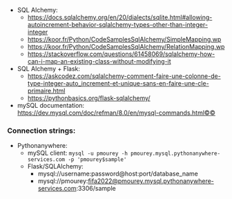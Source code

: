 - SQL Alchemy:
  - https://docs.sqlalchemy.org/en/20/dialects/sqlite.html#allowing-autoincrement-behavior-sqlalchemy-types-other-than-integer-integer
  - https://koor.fr/Python/CodeSamplesSqlAlchemy/SimpleMapping.wp
  - https://koor.fr/Python/CodeSamplesSqlAlchemy/RelationMapping.wp
  - https://stackoverflow.com/questions/61458069/sqlalchemy-how-can-i-map-an-existing-class-without-modifying-it
- SQL Alchemy + Flask:
  - https://askcodez.com/sqlalchemy-comment-faire-une-colonne-de-type-integer-auto_increment-et-unique-sans-en-faire-une-cle-primaire.html
  - https://pythonbasics.org/flask-sqlalchemy/
- mySQL documentation: https://dev.mysql.com/doc/refman/8.0/en/mysql-commands.html©©
  
### Connection strings:
- Pythonanywhere:
  - mySQL client: 
    `mysql -u pmourey -h pmourey.mysql.pythonanywhere-services.com -p 'pmourey$sample'`
  - Flask/SQLAlchemy:
    - mysql://username:password@host:port/database_name
    - mysql://pmourey:fifa2022@pmourey.mysql.pythonanywhere-services.com:3306/sample
  